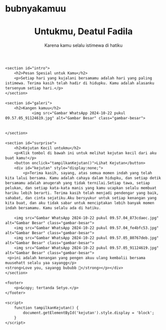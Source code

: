 # bubnyakamuu
<html lang="id">
<head>
    <meta charset="UTF-8">
    <meta name="viewport" content="width=device-width, initial-scale=1.0">
    <title>Untukmu, Deatul Fadila</title>
    <link rel="stylesheet" href="s.css">
</head>
<body>
    <header>
        <h1>Untukmu, Deatul Fadila</h1>
        <p>Karena kamu selalu istimewa di hatiku</p>
    </header>

    <section id="intro">
        <h2>Pesan Spesial untuk Kamu</h2>
        <p>Setiap hari yang kujalani bersamamu adalah hari yang paling istimewa. Terima kasih telah hadir di hidupku. Kamu adalah alasanku tersenyum setiap hari.</p>
    </section>

    <section id="galeri">
        <h2>Kangen kamuu</h2>
                <img src="Gambar WhatsApp 2024-10-22 pukul 09.57.05_91124619.jpg" alt="Gambar Besar" class="gambar-besar">

        
    </section>

    <section id="surprise">
        <h2>Kejutan Kecil untukmu</h2>
        <p>Klik tombol di bawah ini untuk melihat kejutan kecil dari aku buat kamu!</p>
        <button onclick="tampilkanKejutan()">Lihat Kejutan</button>
        <div id="kejutan" style="display:none;">
            <p>Terima kasih, sayang, atas semua momen indah yang telah kita lalui bersama. Kamu adalah cahaya dalam hidupku, dan setiap detik bersamamu adalah anugerah yang tidak ternilai.Setiap tawa, setiap pelukan, dan setiap kata-kata manis yang kamu ucapkan selalu membuat hariku lebih berarti. Terima kasih telah menjadi pendengar yang baik, sahabat, dan cinta sejatiku.Aku bersyukur untuk setiap kenangan yang kita buat, dan aku tidak sabar untuk menciptakan lebih banyak momen indah bersamamu. Kamu selalu ada di hatiku.
    
        <img src="Gambar WhatsApp 2024-10-22 pukul 09.57.04_873cdaec.jpg" alt="Gambar Besar" class="gambar-besar">
        <img src="Gambar WhatsApp 2024-10-22 pukul 09.57.04_fe4bfc53.jpg" alt="Gambar Besar" class="gambar-besar">
        <img src="Gambar WhatsApp 2024-10-22 pukul 09.57.05_80767deb.jpg" alt="Gambar Besar" class="gambar-besar">
        <img src="Gambar WhatsApp 2024-10-22 pukul 09.57.05_91124619.jpg" alt="Gambar Besar" class="gambar-besar">
     <p>ini adalah kenangan yang pengen akuu ulang kembalii bersama muusehatt selalu yaa sayangg</p>       
    <strong>Love you, sayangg bububb 💖</strong></p></div>
    </section>

    <footer>
        <p>&copy; tertanda Setyo.</p>
    </footer>

    <script>
        function tampilkanKejutan() {
            document.getElementById('kejutan').style.display = 'block';
        }
    </script>
</body>
</html>
